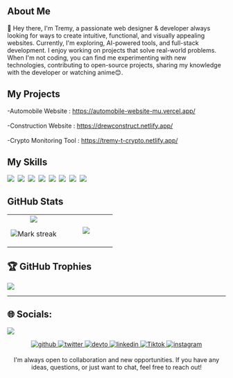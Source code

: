 ## About Me

👋 Hey there, I'm Tremy, a passionate web designer & developer always looking for ways to create intuitive, functional, and visually appealing websites. Currently, I'm exploring, AI-powered tools, and full-stack development. I enjoy working on projects that solve real-world problems. When I'm not coding, you can find me experimenting with new technologies, contributing to open-source projects, sharing my knowledge with the developer or watching anime😊.

## My Projects
-Automobile Website : https://automobile-website-mu.vercel.app/ <br> <br>
-Construction Website : https://drewconstruct.netlify.app/ <br> <br>
-Crypto Monitoring Tool : https://tremy-t-crypto.netlify.app/

## My Skills

<img src="https://img.shields.io/badge/HTML-%23E34F26.svg?logo=html5&logoColor=white"> 
<img src="https://img.shields.io/badge/JavaScript-F7DF1E?logo=javascript&logoColor=000"> 
<img src="https://img.shields.io/badge/ChatGPT-74aa9c?logo=openai&logoColor=white"> 
<img src="https://img.shields.io/badge/Tailwind%20CSS-%2338B2AC.svg?logo=tailwind-css&logoColor=white"> 
<img src="https://img.shields.io/badge/Supabase-3FCF8E?logo=supabase&logoColor=fff"> 
<img src="https://img.shields.io/badge/MySQL-4479A1?logo=mysql&logoColor=fff"> 
<img src="https://img.shields.io/badge/npm-CB3837?logo=npm&logoColor=fff"> 
<img src="https://img.shields.io/badge/Vercel-%23000000.svg?logo=vercel&logoColor=white"> 

## GitHub Stats

<table><tbody><tr border="none"><td width="50%" align="center">
<img align="center" src="https://readme-stats-fork-mauve.vercel.app/api/?username=Tremy-t&theme=dark&show_icons=true&count_private=true">

<img alt="Mark streak" src="https://github-readme-streak-stats-five-roan.vercel.app?user=Tremy-t&theme=dark"></td><td width="50%" align="center">
<img align="center" src="https://readme-stats-fork-mauve.vercel.app/api/top-langs/?username=Tremy-t&theme=dark&hide_border=false&no-bg=true&no-frame=true&langs_count=6"></td></tr></tbody></table>



## 🏆 GitHub Trophies
![](https://github-profile-trophy.vercel.app/?username=Tremy-t&theme=radical&no-frame=true&no-bg=true&margin-w=4)

---
## 🌐 Socials:

[![](https://visitcount.itsvg.in/api?id=Tremy-t&icon=0&color=0)](https://visitcount.itsvg.in)
<div align="center">
<a href="https://github.com/Tremy-t" target="_blank">
<img src=https://img.shields.io/badge/github-%2324292e.svg?&style=for-the-badge&logo=github&logoColor=white alt=github style="margin-bottom: 5px;" />
</a>
<a href="https://twitter.com/RyoDabi" target="_blank">
<img src=https://img.shields.io/badge/twitter-%2300acee.svg?&style=for-the-badge&logo=twitter&logoColor=white alt=twitter style="margin-bottom: 5px;" />
</a>
<a href="https://dev.to/tremy_tailor_49880f706633" target="_blank">
<img src=https://img.shields.io/badge/dev.to-%2308090A.svg?&style=for-the-badge&logo=dev.to&logoColor=white alt=devto style="margin-bottom: 5px;" />
</a>
<a href="https://linkedin.com/in/tremy-tailor-27a709353" target="_blank">
<img src=https://img.shields.io/badge/linkedin-%231E77B5.svg?&style=for-the-badge&logo=linkedin&logoColor=white alt=linkedin style="margin-bottom: 5px;" />
</a>
<a href="https://www.tiktok.com/@_uncle_drew._" target="_blank">
<img src=https://img.shields.io/badge/TikTok-000000?style=for-the-badge&logo=tiktok&logoColor=white alt=Tiktok style="margin-bottom: 5px;" />
</a>  
<a href="https://instagram.com/_.thekrawler._" target="_blank">
<img src=https://img.shields.io/badge/instagram-%23000000.svg?&style=for-the-badge&logo=instagram&logoColor=white alt=instagram style="margin-bottom: 5px;" />
</a>  
  
I'm always open to collaboration and new opportunities. If you have any ideas, questions, or just want to chat, feel free to reach out!

<!-- Proudly created with GPRM ( https://gprm.itsvg.in ) -->
<!---
Tremy-t/Tremy-t is a ✨ special ✨ repository because its `README.md` (this file) appears on your GitHub profile.
You can click the Preview link to take a look at your changes.
--->
